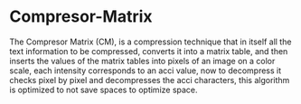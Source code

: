 # Compresor-Matrix
The Compresor Matrix (CM), is a compression technique that in itself all the text information to be compressed, converts it into a matrix table, and then inserts the values ​​of the matrix tables into pixels of an image on a color scale, each intensity corresponds to an acci value, now to decompress it checks pixel by pixel and decompresses the acci characters, this algorithm is optimized to not save spaces to optimize space.
